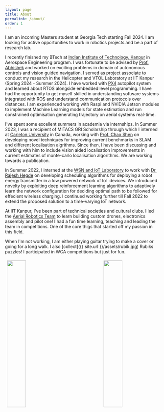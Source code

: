 ```yaml
---
layout: page
title: About
permalink: /about/
order: 1
---
```


<!-- <img style="float: right; width: 35%; padding: 6px;" src=" {{ site.url }}/assets/gt.png"> -->

I am an incoming Masters student at Georgia Tech starting Fall 2024. I am looking for active opportunities to work in robotics projects and be a part of research lab.

I recently finished my BTech at [Indian Institute of Technology, Kanpur](http://iitk.ac.in/) in Aerospace Engineering program. I was fortunate to be advised by [Prof. Abhishek](https://home.iitk.ac.in/~abhish/) and worked on exciting problems in domain of autonomous controls and vision guided navigation. I served as project associate to conduct my research in the Helicopter and VTOL Laboratory at IIT Kanpur (Spring 2024 - Summer 2024). I have worked with [PX4](https://docs.px4.io/main/en/) autopilot system and learned about RTOS alongside embedded level programming. I have had the opportunity to get myself skilled in understanding software systems integrated with ROS and understand communication protocols over distances. I am experienced working with Raspi and NVIDIA Jetson modules to implement Machine Learning models for state estimation and run constrained optimisation generating trajectory on aerial systems real-time.

I've spent some excellent summers in academia via internships. In Summer 2023, I was a recipient of MITACS GRI Scholarship through which I interned at [Carleton University](https://carleton.ca/) in Canada, working with [Prof. Chao Shen](https://carleton.ca/sce/people/shen/) on developing novel techniques for improving current benchmarks in SLAM and different localisation algrithms. Since then, I have been discussing and working with him to include vision aided localisation improvements in current estimates of monte-carlo localisation algorithms. We are working towards a publication.

In Summer 2022, I interned at the [WSN and IoT Laboratory](https://wsn.rajeshmhegde.com/) to work with [Dr. Rajesh Hegde](https://rajeshmhegde.com/) on developing scheduling algorithms for deploying a robot energy transmitter in a low powered network of IoT devices. We introduced novelty by exploiting deep reinforcement learning algorithms to adaptively learn the network configuration for deciding optimal path to be followed for effecient wireless charging. I continued working further till Fall 2022 to extend the proposed solution to a time-varying IoT network.

At IIT Kanpur, I've been part of technical societies and cultural clubs. I led the [Aerial Robotics Team](https://github.com/AerialRobotics-IITK) to learn building custom drones, electronics assembly and pilot one! I had a fun time learning, teaching and leading the team in competitions. One of the core thigs that started off my passion in this field. 

When I'm not working, I am either playing guitar trying to make a cover or going for a long walk. I also [collect]({{ site.url }}/assets/rubik.jpg) Rubiks puzzles! I participated in WCA competitions but just for fun.

<img style="float: left; width: 35%; padding: 6px;" src=" {{ site.url }}/assets/gt.png">
<img style="float: right; width: 35%; padding: 6px;" src=" {{ site.url }}/assets/iitlogo.png">